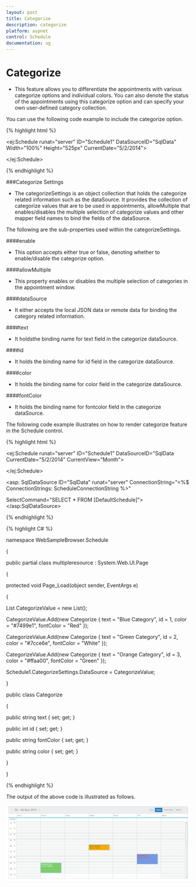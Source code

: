 ```yaml
---
layout: post
title: Categorize
description: categorize	
platform: aspnet
control: Schedule
documentation: ug
---
```


# Categorize	

* This feature allows you to differentiate the appointments with various categorize options and individual colors. You can also denote the status of the appointments using this categorize option and can specify your own user-defined category collection.

You can use the following code example to include the categorize option.




{% highlight html %}




<ej:Schedule runat="server" ID="Schedule1" DataSourceID="SqlData" Width="100%" Height="525px" CurrentDate="5/2/2014">

<CategorizeSettings Enable="true" AllowMultiple="true" Id="id" Color="color" FontColor="fontColor" Text="text">

</CategorizeSettings>

</ej:Schedule>

{% endhighlight %}

###Categorize Settings

* The categorizeSettings is an object collection that holds the categorize related information such as the dataSource. It provides the collection of categorize values that are to be used in appointments, allowMultiple that enables/disables the multiple selection of categorize values and other mapper field names to bind the fields of the dataSource. 

The following are the sub-properties used within the categorizeSettings.

####enable

* This option accepts either true or false, denoting whether to enable/disable the categorize option.

####allowMultiple

* This property enables or disables the multiple selection of categories in the appointment window. 

####dataSource

* It either accepts the local JSON data or remote data for binding the category related information. 

####text

* It holdsthe binding name for text field in the categorize dataSource.

####id

* It holds the binding name for id field in the categorize dataSource.

####color

* It holds the binding name for color field in the categorize dataSource.

####fontColor

* It holds the binding name for fontcolor field in the categorize dataSource.

The following code example illustrates on how to render categorize feature in the Schedule control.




{% highlight html %}



<ej:Schedule runat="server" ID="Schedule1" DataSourceID="SqlData CurrentDate="5/2/2014" CurrentView="Month">

<CategorizeSettings Enable="true" AllowMultiple="true" Id="id" Color="color" FontColor="fontColor" Text="text">

</CategorizeSettings>

<AppointmentSettings Id="Id" Subject="Subject" AllDay="AllDay" StartTime="StartTime" EndTime="EndTime" Recurrence="Recurrence" RecurrenceRule="RecurrenceRule" Description="Description" Categorize="Categorize"/>

</ej:Schedule>



</div>

<asp: SqlDataSource ID="SqlData" runat="server" ConnectionString="<%$ ConnectionStrings: ScheduleConnectionString %>"

SelectCommand="SELECT * FROM [DefaultSchedule]"></asp:SqlDataSource>

{% endhighlight %}



{% highlight C# %}




namespace WebSampleBrowser.Schedule

{

public partial class multipleresource : System.Web.UI.Page

{

protected void Page_Load(object sender, EventArgs e)

{



List<Categorize> CategorizeValue = new List<Categorize>();

CategorizeValue.Add(new Categorize { text = "Blue Category", id = 1, color = "#7499e1", fontColor = "Red" });

CategorizeValue.Add(new Categorize { text = "Green Category", id = 2, color = "#7cce6e", fontColor = "White" });

CategorizeValue.Add(new Categorize { text = "Orange Category", id = 3, color = "#ffaa00", fontColor = "Green" });



Schedule1.CategorizeSettings.DataSource = CategorizeValue;

}

public class Categorize

{

public string text { set; get; }

public int id { set; get; }

public string fontColor { set; get; }

public string color { set; get; }

}

}

{% endhighlight %}

The output of the above code is illustrated as follows.

![C:/Users/hariprasanths/Desktop/imagess/123/Capture1.PNG](Categorize_images/Categorize_img1.png)


